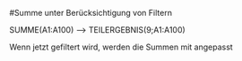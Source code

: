 ---
---

#Summe unter Berücksichtigung von Filtern

SUMME(A1:A100) --> TEILERGEBNIS(9;A1:A100)

Wenn jetzt gefiltert wird, werden die Summen mit angepasst

